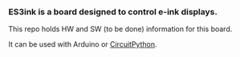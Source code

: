 ### ES3ink is a board designed to control e-ink displays. 

This repo holds HW and SW (to be done) information for this board.

It can be used with Arduino or [CircuitPython](https://github.com/dronecz/circuitpython).
